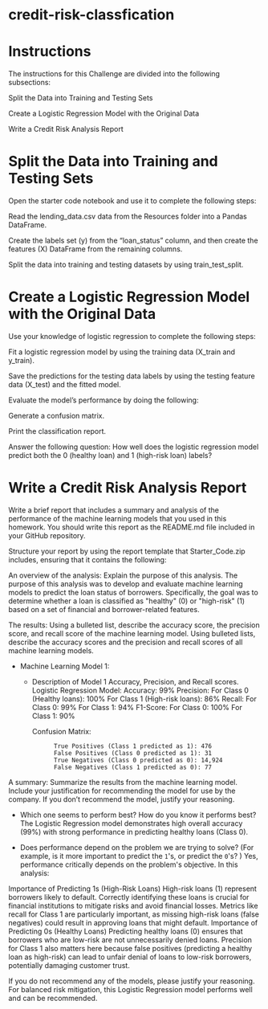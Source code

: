 # credit-risk-classfication
# Instructions
The instructions for this Challenge are divided into the following subsections:

Split the Data into Training and Testing Sets

Create a Logistic Regression Model with the Original Data

Write a Credit Risk Analysis Report

# Split the Data into Training and Testing Sets
Open the starter code notebook and use it to complete the following steps:

Read the lending_data.csv data from the Resources folder into a Pandas DataFrame.

Create the labels set (y) from the “loan_status” column, and then create the features (X) DataFrame from the remaining columns.

Split the data into training and testing datasets by using train_test_split.

# Create a Logistic Regression Model with the Original Data
Use your knowledge of logistic regression to complete the following steps:

Fit a logistic regression model by using the training data (X_train and y_train).

Save the predictions for the testing data labels by using the testing feature data (X_test) and the fitted model.

Evaluate the model’s performance by doing the following:

Generate a confusion matrix.

Print the classification report.

Answer the following question: How well does the logistic regression model predict both the 0 (healthy loan) and 1 (high-risk loan) labels?

# Write a Credit Risk Analysis Report
Write a brief report that includes a summary and analysis of the performance of the machine learning models that you used in this homework. You should write this report as the README.md file included in your GitHub repository.

Structure your report by using the report template that Starter_Code.zip includes, ensuring that it contains the following:

An overview of the analysis: Explain the purpose of this analysis.
 The purpose of this analysis was to develop and evaluate machine learning models to predict the loan status of borrowers. Specifically, the goal was to determine whether a loan is classified as "healthy" (0) or "high-risk" (1) based on a set of financial and borrower-related features.
 
The results: Using a bulleted list, describe the accuracy score, the precision score, and recall score of the machine learning model.
Using bulleted lists, describe the accuracy scores and the precision and recall scores of all machine learning models.

* Machine Learning Model 1:
    * Description of Model 1 Accuracy, Precision, and Recall scores.
        Logistic Regression Model:
                Accuracy: 99%
                Precision:
                For Class 0 (Healthy loans): 100%
                For Class 1 (High-risk loans): 86%
        Recall:
                For Class 0: 99%
                For Class 1: 94%
                F1-Score:
                For Class 0: 100%
                For Class 1: 90%
        
        Confusion Matrix:

                True Positives (Class 1 predicted as 1): 476
                False Positives (Class 0 predicted as 1): 31
                True Negatives (Class 0 predicted as 0): 14,924
                False Negatives (Class 1 predicted as 0): 77
A summary: Summarize the results from the machine learning model. Include your justification for recommending the model for use by the company. If you don’t recommend the model, justify your reasoning.
* Which one seems to perform best? How do you know it performs best?
    The Logistic Regression model demonstrates high overall accuracy (99%) with strong performance in predicting healthy loans (Class 0).

* Does performance depend on the problem we are trying to solve? (For example, is it more important to predict the `1`'s, or predict the `0`'s? )
Yes, performance critically depends on the problem's objective. In this analysis:

Importance of Predicting 1s (High-Risk Loans)
High-risk loans (1) represent borrowers likely to default.
Correctly identifying these loans is crucial for financial institutions to mitigate risks and avoid financial losses.
Metrics like recall for Class 1 are particularly important, as missing high-risk loans (false negatives) could result in approving loans that might default.
Importance of Predicting 0s (Healthy Loans)
Predicting healthy loans (0) ensures that borrowers who are low-risk are not unnecessarily denied loans.
Precision for Class 1 also matters here because false positives (predicting a healthy loan as high-risk) can lead to unfair denial of loans to low-risk borrowers, potentially damaging customer trust.

If you do not recommend any of the models, please justify your reasoning.
For balanced risk mitigation, this Logistic Regression model performs well and can be recommended.


